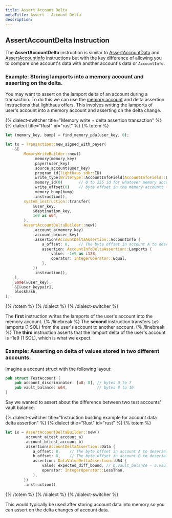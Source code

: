 ```yaml
---
title: Assert Account Delta
metaTitle: Assert - Account Delta
description:
---
```


## AssertAccountDelta Instruction

The **AssertAccountDelta** instruction is similar to [AssertAccountData](/assert/account-data) and [AssertAccountInfo](/assert/account-info) instructions but with the key difference of allowing you to compare one account's data with another account's data or `AccountInfo`.

### Example: Storing lamports into a memory account and asserting on the delta.

You may want to assert on the lamport delta of an account during a transaction.
To do this we can use the [memory account](/memory) and delta assertion instructions that lighthaus offers. This involves writing the lamports of user's account into a memory account and asserting on the delta change.

{% dialect-switcher title="Memory write + delta assertion transaction" %}
{% dialect title="Rust" id="rust" %}
{% totem %}

```rust
let (memory_key, bump) = find_memory_pda(user_key, 0);

let tx = Transaction::new_signed_with_payer(
    &[
        MemoryWriteBuilder::new()
            .memory(memory_key)
            .payer(user_key)
            .source_account(user_key)
            .program_id(lighthaus_sdk::ID)
            .write_type(WriteType::AccountInfoField(AccountInfoField::Lamports))
            .memory_id(0)       // 0 to 255 id for whatever memory account you want to access.
            .write_offset(0)    // byte offset in the memory accountt to write to.
            .memory_bump(bump)
            .instruction(),
        system_instruction::transfer(
            &user_key,
            &destination_key,
            1e9 as u64,
        ),
        AssertAccountDeltaBuilder::new()
            .account_a(memory_key)
            .account_b(user_key)
            .assertion(AccountDeltaAssertion::AccountInfo {
                a_offset: 0,    // The byte offset in account A to deserialize into a u64 (lamport).
                assertion: AccountInfoDeltaAssertion::Lamports {
                    value: -1e9 as i128,
                    operator: IntegerOperator::Equal,
                },
            })
            .instruction(),
    ],
    Some(&user_key),
    &[&user_keypair],
    blockhash,
);
```

{% /totem %}
{% /dialect %}
{% /dialect-switcher %}

The **first** instruction writes the lamports of the user's account into the memory account.
{% /linebreak %}
The **second** instruction transfers `1e9` lamports (1 SOL) from the user's account to another account.
{% /linebreak %}
The **third** instruction asserts that the lamport delta of the user's account is -1e9 (1 SOL), which is what we expect.

### Example: Asserting on delta of values stored in two different accounts.

Imagine a account struct with the following layout:

```rust
pub struct TestAccount {
    pub account_discriminator: [u8; 8], // bytes 0 to 7
    pub vault_balance: u64,             // bytes 8 to 16
}
```

Say we wanted to assert about the difference between two test accounts' vault balance.

{% dialect-switcher title="Instruction building example for account data delta assertion" %}
{% dialect title="Rust" id="rust" %}
{% totem %}

```rust
let ix = AssertAccountDeltaBuilder::new()
        .account_a(test_account_a)
        .account_b(test_account_b)
        .assertion(AccountDeltaAssertion::Data {
            a_offset: 8,    // The byte offset in account A to deserialize into a u64 (vault_balance).
            b_offset: 8,    // The byte offset in account B to deserialize into a u64 (vault_balance).
            assertion: DataValueDeltaAssertion::U64 {
                value: expected_diff_bound, // b.vault_balance - a.vault_balance
                operator: IntegerOperator::LessThan,
            },
        })
        .instruction()
```

{% /totem %}
{% /dialect %}
{% /dialect-switcher %}

This would typically be used after storing account data into memory so you can assert on the delta changes of account data.
